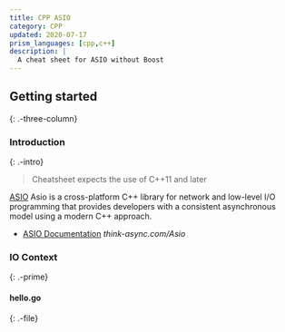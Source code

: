 ```yaml
---
title: CPP ASIO
category: CPP
updated: 2020-07-17
prism_languages: [cpp,c++]
description: |
  A cheat sheet for ASIO without Boost
---
```


## Getting started
{: .-three-column}

### Introduction
{: .-intro}

> Cheatsheet expects the use of C++11 and later

[ASIO](https://github.com/chriskohlhoff/asio/) Asio is a cross-platform C++ library for 
network and low-level I/O programming that provides developers with a consistent asynchronous 
model using a modern C++ approach.

- [ASIO Documentation](https://think-async.com/Asio) _think-async.com/Asio_

### IO Context
{: .-prime}

#### hello.go
{: .-file}

```cpp

```
